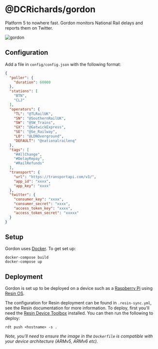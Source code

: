 # @DCRichards/gordon

Platform 5 to nowhere fast. Gordon monitors National Rail delays and reports them on Twitter.

![gordon](http://i.giphy.com/7hvkctkRc3Q6Q.gif "gordon.gif")

## Configuration

Add a file in `config/config.json` with the following format:

```json
{
  "poller": {
    "duration": 60000
  },
  "stations": [
    "BTN",
    "CLJ"
  ],
  "operators": {
    "TL": "@TLRailUK",
    "SN": "@SouthernRailUK",
    "SW": "@SW_Trains",
    "GX": "@GatwickExpress",
    "SE": "@Se_Railway",
    "LO": "@LDNOverground",
    "DEFAULT": "@nationalrailenq"
  },
  "tags": [
    "#AllChange",
    "#DelayRepay",
    "#RailRefunds"
  ],
  "transport": {
    "url": "https://transportapi.com/v3/",
    "app_id": "xxxx",
    "app_key": "xxxx"
  },
  "twitter": {
    "consumer_key": "xxxx",
    "consumer_secret": "xxxx",
    "access_token_key": "xxxx",
    "access_token_secret": "xxxxx"
  }
}
```

## Setup

Gordon uses [Docker](https://docker.com/). To get set up:

```shell
docker-compose build
docker-compose up
```

## Deployment

Gordon is set up to be deployed on a device such as a [Raspberry Pi](http://raspberrypi.org/) using [Resin OS](https://resinos.io). 

The configuration for Resin deployment can be found in `.resin-sync.yml`, see the Resin documentation for more information. To deploy, first you'll need the [Resin Device Toolbox](https://github.com/resin-os/resin-device-toolbox) installed. You can then run the following to deploy:

```shell
rdt push <hostname> -s .
```

*Note, you'll need to ensure the image in the `Dockerfile` is compatible with your device architecture (ARMv5, ARMv6 etc).*
